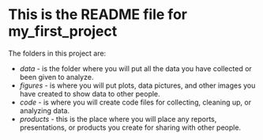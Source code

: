 # This is the README file for my_first_project
The folders in this project are: 

* _data_ - is the folder where you will put all the data you have collected or been 
given to analyze. 
* _figures_ - is where you will put plots, data pictures, and other images you have 
created to show data to other people. 
* _code_ - is where you will create code files for collecting, cleaning up, or analyzing data. 
* _products_ - this is the place where you will place any reports, presentations, or products you create for sharing with other people.